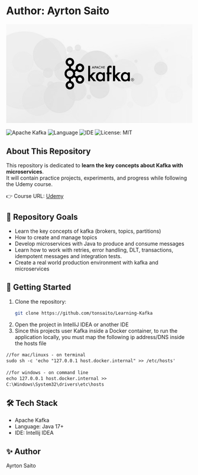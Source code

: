 # Author: Ayrton Saito

![Header Image](/misc/apache-kafka.jpg)

<!-- Badges -->
![Apache Kafka](https://img.shields.io/badge/Messaging-Apache%20Kafka-231f20?logo=apachekafka&logoColor=white)
![Language](https://img.shields.io/badge/Language-Java-orange?logo=coffeescript&logoColor=white)
![IDE](https://img.shields.io/badge/IDE-IntelliJ%20IDEA-000000?logo=intellijidea&logoColor=white)
![License: MIT](https://img.shields.io/badge/License-MIT-green.svg)

## About This Repository
This repository is dedicated to **learn the key concepts about Kafka with microservices**.  
It will contain practice projects, experiments, and progress while following the Udemy course.

👉 Course URL: [Udemy](https://www.udemy.com/course/apache-kafka-for-spring-boot-microservices/)

## 📂 Repository Goals
- Learn the key concepts of kafka (brokers, topics, partitions)
- How to create and manage topics
- Develop microservices with Java to produce and consume messages
- Learn how to work with retries, error handling, DLT, transactions, idempotent messages and integration tests.
- Create a real world production environment with kafka and microservices

## 🚀 Getting Started
1. Clone the repository:
   ```bash
   git clone https://github.com/tonsaito/Learning-Kafka
2. Open the project in IntelliJ IDEA or another IDE
3. Since this projects user Kafka inside a Docker container, to run the application locally, you must map the following ip address/DNS inside the hosts file
``` 
//for mac/linuxs - on terminal
sudo sh -c 'echo "127.0.0.1 host.docker.internal" >> /etc/hosts' 

//for windows - on command line
echo 127.0.0.1 host.docker.internal >> C:\Windows\System32\drivers\etc\hosts
```


## 🛠 Tech Stack
- Apache Kafka
- Language: Java 17+
- IDE: Intellij IDEA

## ✨ Author
Ayrton Saito
